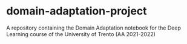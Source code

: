 # domain-adaptation-project
A repository containing the Domain Adaptation notebook for the Deep Learning course of the University of Trento (AA 2021-2022)
